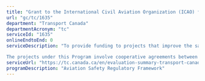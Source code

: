 ```yaml
---
title: "Grant to the International Civil Aviation Organization (ICAO) for Cooperative Development of Operational Safety and Continuing Airworthiness Program (COSCAP)"
url: "gc/tc/1635"
department: "Transport Canada"
departmentAcronym: "tc"
serviceId: "1635"
onlineEndtoEnd: 0
serviceDescription: "To provide funding to projects that improve the safety of air transport operations in parts of the world that require assistance. 

The projects under this Program involve cooperative agreements between defined groups of states, with the goal of establishing a self-sustaining safety oversight system within those states"
serviceUrl: "https://tc.canada.ca/en/evaluation-summary-transport-canada-s-grant-international-civil-aviation-organization-icao-cooperative-development-operational-safety-continuing-airworthiness-program-coscap"
programDescription: "Aviation Safety Regulatory Framework"
---
```

